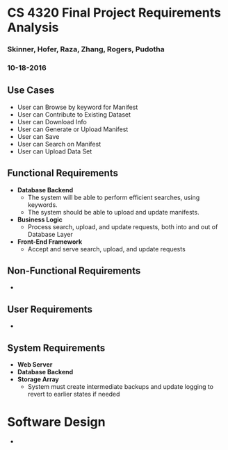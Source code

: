 # CS 4320 Final Project Requirements Analysis

### Skinner, Hofer, Raza, Zhang, Rogers, Pudotha

### 10-18-2016

## Use Cases
- User can Browse by keyword for Manifest
- User can Contribute to Existing Dataset
- User can Download Info
- User can Generate or Upload Manifest
- User can Save
- User can Search on Manifest
- User can Upload Data Set

## Functional Requirements
- **Database Backend**
  - The system will be able to perform efficient searches, using keywords.
  - The system should be able to upload and update manifests.
- **Business Logic**
  - Process search, upload, and update requests, both into and out of Database Layer
- **Front-End Framework**
  - Accept and serve search, upload, and update requests

## Non-Functional Requirements
-

## User Requirements
-

## System Requirements
- **Web Server**
- **Database Backend**
- **Storage Array**
  - System must create intermediate backups and update logging to revert to earlier states if needed

# Software Design
-
